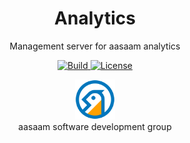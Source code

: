 <div align="center">
  <h1>
    Analytics
  </h1>
  <p>
    Management server for aasaam analytics
  </p>
  <p>
    <a href="https://github.com/aasaam/analytics/actions/workflows/build.yml" target="_blank">
      <img src="https://github.com/aasaam/analytics/actions/workflows/build.yml/badge.svg" alt="Build" />
    </a>
    <a href="https://github.com/aasaam/analytics/blob/master/LICENSE">
      <img alt="License" src="https://img.shields.io/github/license/aasaam/analytics">
    </a>
  </p>

</div>

<div>
  <p align="center">
    <img alt="aasaam software development group" width="64" src="https://raw.githubusercontent.com/aasaam/information/master/logo/aasaam.svg">
    <br />
    aasaam software development group
  </p>
</div>
